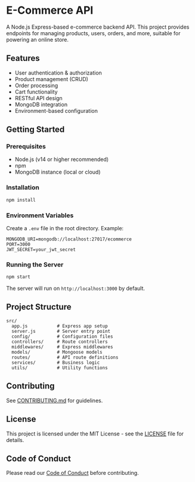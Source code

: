 # E-Commerce API

A Node.js Express-based e-commerce backend API. This project provides endpoints for managing products, users, orders, and more, suitable for powering an online store.

## Features

- User authentication & authorization
- Product management (CRUD)
- Order processing
- Cart functionality
- RESTful API design
- MongoDB integration
- Environment-based configuration

## Getting Started

### Prerequisites

- Node.js (v14 or higher recommended)
- npm
- MongoDB instance (local or cloud)

### Installation

```bash
npm install
```

### Environment Variables

Create a `.env` file in the root directory. Example:

```
MONGODB_URI=mongodb://localhost:27017/ecommerce
PORT=3000
JWT_SECRET=your_jwt_secret
```

### Running the Server

```bash
npm start
```

The server will run on `http://localhost:3000` by default.

## Project Structure

```
src/
  app.js           # Express app setup
  server.js        # Server entry point
  config/          # Configuration files
  controllers/     # Route controllers
  middlewares/     # Express middlewares
  models/          # Mongoose models
  routes/          # API route definitions
  services/        # Business logic
  utils/           # Utility functions
```

## Contributing

See [CONTRIBUTING.md](CONTRIBUTING.md) for guidelines.

## License

This project is licensed under the MIT License - see the [LICENSE](LICENSE) file for details.

## Code of Conduct

Please read our [Code of Conduct](CODE_OF_CONDUCT.md) before contributing.
